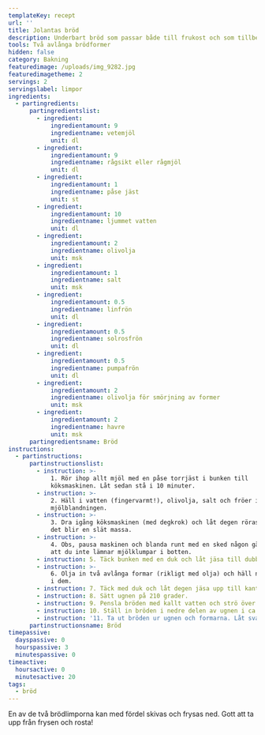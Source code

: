 ```yaml
---
templateKey: recept
url: ''
title: Jolantas bröd
description: Underbart bröd som passar både till frukost och som tillbehör till maten
tools: Två avlånga brödformer
hidden: false
category: Bakning
featuredimage: /uploads/img_9282.jpg
featuredimagetheme: 2
servings: 2
servingslabel: limpor
ingredients:
  - partingredients:
      partingredientslist:
        - ingredient:
            ingredientamount: 9
            ingredientname: vetemjöl
            unit: dl
        - ingredient:
            ingredientamount: 9
            ingredientname: rågsikt eller rågmjöl
            unit: dl
        - ingredient:
            ingredientamount: 1
            ingredientname: påse jäst
            unit: st
        - ingredient:
            ingredientamount: 10
            ingredientname: ljummet vatten
            unit: dl
        - ingredient:
            ingredientamount: 2
            ingredientname: olivolja
            unit: msk
        - ingredient:
            ingredientamount: 1
            ingredientname: salt
            unit: msk
        - ingredient:
            ingredientamount: 0.5
            ingredientname: linfrön
            unit: dl
        - ingredient:
            ingredientamount: 0.5
            ingredientname: solrosfrön
            unit: dl
        - ingredient:
            ingredientamount: 0.5
            ingredientname: pumpafrön
            unit: dl
        - ingredient:
            ingredientamount: 2
            ingredientname: olivolja för smörjning av former
            unit: msk
        - ingredient:
            ingredientamount: 2
            ingredientname: havre
            unit: msk
      partingredientsname: Bröd
instructions:
  - partinstructions:
      partinstructionslist:
        - instruction: >-
            1. Rör ihop allt mjöl med en påse torrjäst i bunken till
            köksmaskinen. Låt sedan stå i 10 minuter.
        - instruction: >-
            2. Häll i vatten (fingervarmt!), olivolja, salt och fröer i
            mjölblandningen.
        - instruction: >-
            3. Dra igång köksmaskinen (med degkrok) och låt degen röras om tills
            det blir en slät massa.
        - instruction: >-
            4. Obs, pausa maskinen och blanda runt med en sked någon gång, så
            att du inte lämnar mjölklumpar i botten.
        - instruction: 5. Täck bunken med en duk och låt jäsa till dubbel storlek.
        - instruction: >-
            6. Olja in två avlånga formar (rikligt med olja) och häll ned degen
            i dem.
        - instruction: 7. Täck med duk och låt degen jäsa upp till kanterna.
        - instruction: 8. Sätt ugnen på 210 grader.
        - instruction: 9. Pensla bröden med kallt vatten och strö över havre.
        - instruction: 10. Ställ in bröden i nedre delen av ugnen i ca. 55 minuter.
        - instruction: '11. Ta ut bröden ur ugnen och formarna. Låt svalna på galler. '
      partinstructionsname: Bröd
timepassive:
  dayspassive: 0
  hourspassive: 3
  minutespassive: 0
timeactive:
  hoursactive: 0
  minutesactive: 20
tags:
  - bröd
---
```

En av de två brödlimporna kan med fördel skivas och frysas ned. Gott att ta upp från frysen och rosta!
